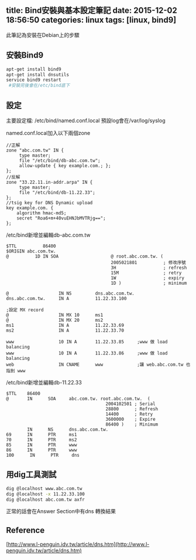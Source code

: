 title: Bind安裝與基本設定筆記
date: 2015-12-02 18:56:50
categories: linux
tags: [linux, bind9] 
---

此筆記為安裝在Debian上的步驟

<!-- more -->
<!-- toc -->

## 安裝Bind9
``` bash
apt-get install bind9
apt-get install dnsutils
service bind9 restart
 #安裝完後會在/etc/bind底下
```

## 設定
主要設定檔: /etc/bind/named.conf.local
預設log會在/var/log/syslog

named.conf.local加入以下兩個zone
``` zone named.conf.local
//正解
zone "abc.com.tw" IN {
     type master;
     file "/etc/bind/db-abc.com.tw";
     allow-update { key example.com.; };
};
//反解
zone "33.22.11.in-addr.arpa" IN {
     type master;
     file "/etc/bind/db-11.22.33";
};
//tsig key for DNS Dynamic upload
key example.com. {
    algorithm hmac-md5;
    secret "Roa6+m+40vuEHNJbMVTRjg==";
};
```
/etc/bind新增並編輯db-abc.com.tw
``` zone db-abc.com.tw
$TTL          86400
$ORIGIN abc.com.tw.
@          1D IN SOA                    @ root.abc.com.tw. (
                                        2005021801          ; 修改序號
                                        3H                  ; refresh
                                        15M                 ; retry
                                        1W                  ; expiry
                                        1D )                ; minimum
										
@                   IN NS         dns.abc.com.tw.
dns.abc.com.tw.     IN A          11.22.33.100

;設定 MX record
@                   IN MX 10      ms1
@                   IN MX 20      ms2
ms1                 IN A          11.22.33.69
ms2                 IN A          11.22.33.70

www                 10 IN A       11.22.33.85     ;www 做 load balancing
www                 10 IN A       11.22.33.86     ;www 做 load balancing
web                 IN CNAME      www             ;讓 web.abc.com.tw 也指到 www
```
/etc/bind新增並編輯db-11.22.33
``` zone db-11.22.33
$TTL    86400
@       IN      SOA     abc.com.tw. root.abc.com.tw.  (
                                      2004102501 ; Serial
                                      28800      ; Refresh
                                      14400      ; Retry
                                      3600000    ; Expire
                                      86400 )    ; Minimum
        IN      NS      dns.abc.com.tw.
69      IN      PTR     ms1
70      IN      PTR     ms2
85      IN      PTR     www
86      IN      PTR     www
100      IN      PTR     dns
```

## 用dig工具測試
``` bash
dig @localhost www.abc.com.tw
dig @localhost -x 11.22.33.100
dig @localhost abc.com.tw axfr
```
正常的話會在Answer Section中有dns 轉換結果

## Reference
  [http://www.l-penguin.idv.tw/article/dns.htm](http://www.l-penguin.idv.tw/article/dns.htm)
